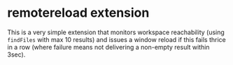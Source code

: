 # remotereload extension

This is a very simple extension that monitors workspace reachability (using `findFiles` with max 10 results) and issues a window reload if this fails thrice in a row (where failure means not delivering a non-empty result within 3sec).
